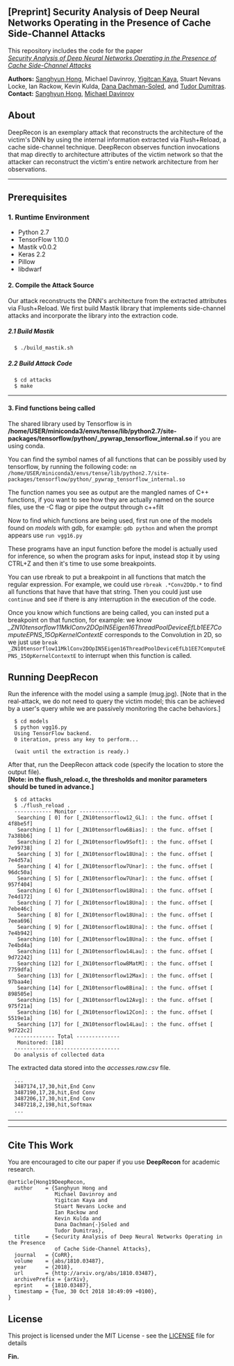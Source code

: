 ## [Preprint] Security Analysis of Deep Neural Networks Operating in the Presence of Cache Side-Channel Attacks

This repository includes the code for the paper </br>
[_Security Analysis of Deep Neural Networks Operating in the Presence of Cache Side-Channel Attacks_](https://arxiv.org/abs/1810.03487)

**Authors:** [Sanghyun Hong](http://sanghyun-hong.com), Michael Davinroy, [Yigitcan Kaya](http://www.cs.umd.edu/~yigitcan), Stuart Nevans Locke, Ian Rackow, Kevin Kulda, [Dana Dachman-Soled](https://user.eng.umd.edu/~danadach/), and [Tudor Dumitras](http://users.umiacs.umd.edu/~tdumitra/). </br>
**Contact:** [Sanghyun Hong](mailto:shhong@cs.umd.edu), [Michael Davinroy](mailto:michael.davinroy@gmail.com)


## About

DeepRecon is an exemplary attack that reconstructs the architecture of the victim's DNN by using the internal information extracted via Flush+Reload, a cache side-channel technique. DeepRecon observes function invocations that map directly to architecture attributes of the victim network so that the attacker can reconstruct the victim's entire network architecture from her observations.

---

## Prerequisites


### 1. Runtime Environment

 - Python 2.7
 - TensorFlow 1.10.0
 - Mastik v0.0.2
 - Keras 2.2
 - Pillow
 - libdwarf



#### 2. Compile the Attack Source

Our attack reconstructs the DNN's architecture from the extracted attributes via Flush+Reload. We first build Mastik library that implements side-channel attacks and incorporate the library into the extraction code.

##### 2.1 Build Mastik

      $ ./build_mastik.sh


##### 2.2 Build Attack Code

      $ cd attacks
      $ make

----

#### 3. Find functions being called

The shared library used by Tensorflow is in **/home/USER/miniconda3/envs/tense/lib/python2.7/site-packages/tensorflow/python/_pywrap_tensorflow_internal.so** if you are using conda.

You can find the symbol names of all functions that can be possibly used by tensorflow, by running the following code:
`nm /home/USER/miniconda3/envs/tense/lib/python2.7/site-packages/tensorflow/python/_pywrap_tensorflow_internal.so`

The function names you see as output are the mangled names of C++ functions, if you want to see how they are actually named on the source files, use the -C flag or pipe the output through c++filt

Now to find which functions are being used, first run one of the models found on *models* with gdb, for example:
`gdb python`
and when the prompt appears use `run vgg16.py`

These programs have an input function before the model is actually used for inference, so when the program asks for input, instead stop it by using CTRL+Z and then it's time to use some breakpoints.

You can use rbreak to put a breakpoint in all functions that match the regular expression. For example, we could use `rbreak .*Conv2DOp.*` to find all functions that have that have that string. Then you could just use `continue` and see if there is any interruption in the execution of the code.

Once you know which functions are being called, you can insted put a breakpoint on that function, for example: we know *_ZN10tensorflow11MklConv2DOpIN5Eigen16ThreadPoolDeviceEfLb1EE7ComputeEPNS_15OpKernelContextE* corresponds to the Convolution in 2D, so we just use `break _ZN10tensorflow11MklConv2DOpIN5Eigen16ThreadPoolDeviceEfLb1EE7ComputeEPNS_15OpKernelContextE` to interrupt when this function is called.


## Running DeepRecon

Run the inference with the model using a sample (mug.jpg).
[Note that in the real-attack, we do not need to query the victim model; this can be achieved by a user's query while we are passively monitoring the cache behaviors.]

      $ cd models
      $ python vgg16.py
      Using TensorFlow backend.
      0 iteration, press any key to perform...

      (wait until the extraction is ready.)

After that, run the DeepRecon attack code (specify the location to store the output file).</br>
**[Note: in the flush_reload.c, the thresholds and monitor parameters should be tuned in advance.]**

      $ cd attacks
      $ ./flush_reload .
      ------------ Monitor -------------
       Searching [ 0] for [_ZN10tensorflow12_GL]: : the func. offset [   4f8be5f]
       Searching [ 1] for [_ZN10tensorflow6Bias]: : the func. offset [   7a38bb6]
       Searching [ 2] for [_ZN10tensorflow9Soft]: : the func. offset [   7e99738]
       Searching [ 3] for [_ZN10tensorflow18Una]: : the func. offset [   7e4d57a]
       Searching [ 4] for [_ZN10tensorflow7Unar]: : the func. offset [   96dc50a]
       Searching [ 5] for [_ZN10tensorflow7Unar]: : the func. offset [   957f404]
       Searching [ 6] for [_ZN10tensorflow18Una]: : the func. offset [   7e4d172]
       Searching [ 7] for [_ZN10tensorflow18Una]: : the func. offset [   7ebe46c]
       Searching [ 8] for [_ZN10tensorflow18Una]: : the func. offset [   7eea696]
       Searching [ 9] for [_ZN10tensorflow18Una]: : the func. offset [   7e4b942]
       Searching [10] for [_ZN10tensorflow18Una]: : the func. offset [   7e4bd4a]
       Searching [11] for [_ZN10tensorflow14Lau]: : the func. offset [   9d72242]
       Searching [12] for [_ZN10tensorflow8MatM]: : the func. offset [   7759dfa]
       Searching [13] for [_ZN10tensorflow12Max]: : the func. offset [   97baa4e]
       Searching [14] for [_ZN10tensorflow8Bina]: : the func. offset [   898505e]
       Searching [15] for [_ZN10tensorflow12Avg]: : the func. offset [   975f21a]
       Searching [16] for [_ZN10tensorflow12Con]: : the func. offset [   5519e1a]
       Searching [17] for [_ZN10tensorflow14Lau]: : the func. offset [   9d722c2]
      ------------- Total --------------
       Monitored: [18]
      ----------------------------------
      Do analysis of collected data

The extracted data stored into the *accesses.raw.csv* file.

      ...
      3487174,17,30,hit,End Conv
      3487190,17,28,hit,End Conv
      3487206,17,30,hit,End Conv
      3487218,2,198,hit,Softmax
      ...

----

----

## Cite This Work

You are encouraged to cite our paper if you use **DeepRecon** for academic research.

```
@article{Hong19DeepRecon,
  author    = {Sanghyun Hong and
               Michael Davinroy and
               Yigitcan Kaya and
               Stuart Nevans Locke and
               Ian Rackow and
               Kevin Kulda and
               Dana Dachman{-}Soled and
               Tudor Dumitras},
  title     = {Security Analysis of Deep Neural Networks Operating in the Presence
               of Cache Side-Channel Attacks},
  journal   = {CoRR},
  volume    = {abs/1810.03487},
  year      = {2018},
  url       = {http://arxiv.org/abs/1810.03487},
  archivePrefix = {arXiv},
  eprint    = {1810.03487},
  timestamp = {Tue, 30 Oct 2018 10:49:09 +0100},
}
```

## License

This project is licensed under the MIT License - see the [LICENSE](LICENSE) file for details

**Fin.**
